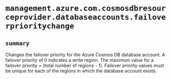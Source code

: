 # `management.azure.com.cosmosdbresourceprovider.databaseaccounts.failoverprioritychange`

## `summary`
Changes the failover priority for the Azure Cosmos DB database account. A failover priority of 0 indicates a write region. The maximum value for a failover priority = (total number of regions - 1). Failover priority values must be unique for each of the regions in which the database account exists.


